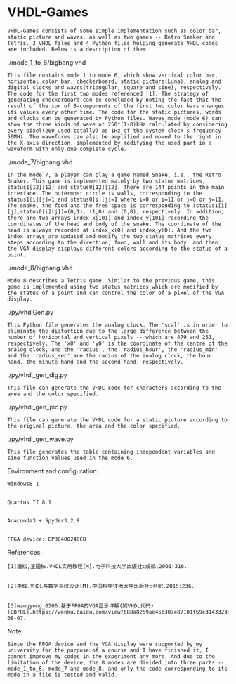# VHDL-Games


    VHDL-Games consists of some simple implementation such as color bar, static picture and waves, as well as two games -- Retro Snaker and Tetris. 3 VHDL files and 4 Python files helping generate VHDL codes are included. Below is a description of them.



./mode_1_to_6/bigbang.vhd
    
    This file contains mode 1 to mode 6, which show vertical color bar, horizontal color bar, checkerboard, static picture(Luna), analog and digital clocks and waves(triangular, square and sine), respectively. The code for the first two modes referenced [1]. The strategy of generating checkerboard can be concluded by noting the fact that the result of the xor of B-components of the first two color bars changes its values every other time. The code for the static pictures, words and clocks can be generated by Python files. Waves mode (mode 6) can show the three kinds of wave at 250*(1-8)kHz calculated by considering every pixel(200 used totally) as 1Hz of the system clock's frequency 50MHz. The waveforms can also be amplified and moved to the right in the X-axis direction, implemented by modifying the used part in a waveform with only one complete cycle.
    


./mode_7/bigbang.vhd
    
    In the mode 7, a player can play a game named Snake, i.e., the Retro Snaker. This game is implemented mainly by two status matrices, status1[12][12] and status0[12][12]. There are 144 points in the main interface. The outermost circle is walls, corresponding to the status1[i][j]=1 and status0[i][j]=1 where i=0 or i=11 or j=0 or j=11. The snake, the food and the free space is corresponding to (status1[i][j],status0[i][j])=(0,1), (1,0) and (0,0), respectively. In addition, there are two arrays index_x[101] and index_y[101] recording the coordinates of the head and body of the snake. The coordinate of the head is always recorded at index_x[0] and index_y[0]. And the two index arrays are updated and modify the two status matrices every steps according to the direction, food, wall and its body, and then the VGA display displays different colors according to the status of a point.
    


./mode_8/bigbang.vhd
    
    Mode 8 describes a Tetris game. Similar to the previous game, this game is implemented using two status matrices which are modified by the status of a point and can control the color of a pixel of the VGA display.
    


./py/vhdlGen.py
    
    This Python file generates the analog clock. The 'scal' is in order to eliminate the distortion due to the large difference between the number of horizontal and vertical pixels -- which are 479 and 251, respectively. The 'x0' and 'y0' is the coordinate of the centre of the analog clock, and the 'radius', the 'radius_hour', the 'radius_min' and the 'radius_sec' are the radius of the analog clock, the hour hand, the minute hand and the second hand, respectively.
    


./py/vhdl_gen_dig.py
    
    This file can generate the VHDL code for characters according to the area and the color specified.



./py/vhdl_gen_pic.py
    
    This file can generate the VHDL code for a static picture according to the original picture, the area and the color specified.



./py/vhdl_gen_wave.py
    
    This file generates the table containing independent variables and sine function values used in the mode 6.




Environment and configuration:


    Windows8.1


    Quartus II 8.1


    Anaconda3 + Spyder3.2.8


    FPGA device: EP3C40Q240C8




References:


    [1]潘松,王国栋.VHDL实用教程[M].电子科技大学出版社:成都,2001:316.


    [2]李辉.VHDL与数字系统设计[M].中国科学技术大学出版社:合肥,2015:236. 


    [3]wangyong_0306.基于FPGA的VGA显示详解(附VHDL代码)[EB/OL].https://wenku.baidu.com/view/688a8259ae45b307e87101f69e3143323868f50a.html,2018-08-07.




Note:


    Since the FPGA device and the VGA display were supported by my university for the purpose of a course and I have finished it, I cannot improve my codes in the experiment any more. And due to the limitation of the device, the 8 modes are divided into three parts -- mode_1_to_6, mode_7 and mode_8, and only the code corresponding to its mode in a file is tested and valid.
